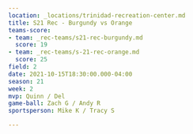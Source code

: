 ```yaml
---
location: _locations/trinidad-recreation-center.md
title: S21 Rec - Burgundy vs Orange
teams-score:
- team: _rec-teams/s21-rec-burgundy.md
  score: 19
- team: _rec-teams/s-21-rec-orange.md
  score: 25
field: 2
date: 2021-10-15T18:30:00.000-04:00
season: 21
week: 2
mvp: Quinn / Del
game-ball: Zach G / Andy R
sportsperson: Mike K / Tracy S

---
```

